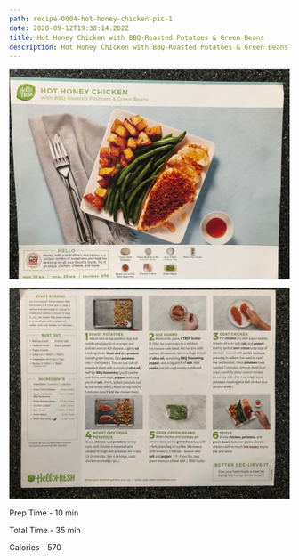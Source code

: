 ```yaml
---
path: recipe-0004-hot-honey-chicken-pic-1
date: 2020-09-12T19:38:14.282Z
title: Hot Honey Chicken with BBQ-Roasted Potatoes & Green Beans
description: Hot Honey Chicken with BBQ-Roasted Potatoes & Green Beans
---
```



![picture of finished hot honey chicken](../assets/0004-hot-honey-chicken-pic-1.jpeg)

![picture of hot honey chicken recipe ingredients, prep and cooking instructions](../assets/0004-hot-honey-chicken-pic-2.jpeg)

Prep Time - 10 min

Total Time - 35 min

Calories - 570